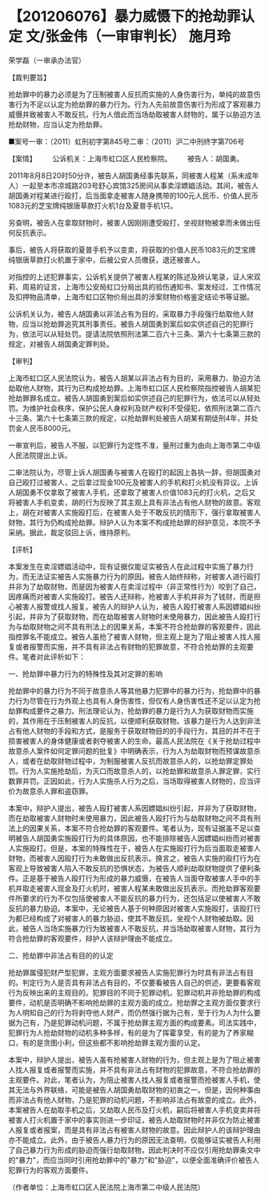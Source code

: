 # 【201206076】暴力威慑下的抢劫罪认定 文/张金伟（一审审判长） 施月玲

荣学磊（一审承办法官）

【裁判要旨】

抢劫罪中的暴力必须是为了压制被害人反抗而实施的人身伤害行为，单纯的故意伤害行为不足以认定为抢劫罪的暴力行为。行为人先前故意伤害行为形成了客观暴力威慑并致被害人不敢反抗，行为人借此而当场劫取被害人财物的，属于以胁迫方法抢劫财物，应当认定为抢劫罪。

■案号一审：（2011）虹刑初字第845号二审：（2011）沪二中刑终字第706号

【案情】 　　公诉机关：上海市虹口区人民检察院。 　　被告人：胡国勇。

2011年8月8日20时50分许，被告人胡国勇经事先联系，同被害人程某（系未成年人）一起至本市凉城路203号舒心宾馆325房间从事卖淫嫖娼活动。其间，被告人胡国勇对程某进行殴打，后当面拿走被害人随身携带的100元人民币、价值人民币1083元的芝宝牌纯银唐草款打火机1台及夏普手机1只。

另查明，被告人在拿取财物时，被害人因刚刚遭受殴打，坐视财物被拿而未做出任何反抗表示。

事后，被告人将获取的夏普手机予以变卖，将获取的价值人民币1083元的芝宝牌纯银唐草款打火机置于家中，后被公安人员缴获，退还被害人。

对指控的上述犯罪事实，公诉机关提供了被害人程某的陈述及辨认笔录，证人宋双莉、周易的证言，上海市公安局虹口分局出具的验伤通知书、案发经过、工作情况及扣押物品清单，上海市虹口区物价局出具的涉案财物价格鉴定结论书等证据。

公诉机关认为，被告人胡国勇以非法占有为目的，采取暴力手段强行劫取他人财物，应当以抢劫罪追究其刑事责任。被告人胡国勇到案后如实供述自己的犯罪行为，依法可以从轻处罚。提请法院依照刑法第二百六十三条、第六十七条第三款的规定，对被告人胡国勇定罪判处。

【审判】

上海市虹口区人民法院认为，被告人胡某以非法占有为目的，采用暴力、胁迫方法劫取他人财物，其行为已构成抢劫罪。上海市虹口区人民检察院指控被告人胡某犯抢劫罪罪名成立。被告人胡国勇到案后如实供述自己的犯罪行为，依法可以从轻处罚。为维护社会秩序，保护公民人身权利及财产权利不受侵犯，依照刑法第二百六十三条、第六十七条第三款的规定，以抢劫罪判处被告人胡某有期徒刑4年，并处罚金人民币8000元。

一审宣判后，被告人不服，以犯罪行为定性不准，量刑过重为由向上海市第二中级人民法院提出上诉。

二审法院认为，尽管上诉人胡国勇与被害人在殴打的起因上各执一辞，但胡国勇对自己殴打过被害人，之后拿过现金100元及被害人的手机和打火机没有异议。上诉人胡国勇不仅拿取了被害人手机，还拿取了被害人价值1083元的打火机，之后又将被害人手机变卖，胡的行为反映了其主观上具有非法占有他人财物的故意。客观上，胡在对被害人实施殴打后，在被害人处于不敢反抗的情形下，强行拿取被害人财物，其行为仍构成抢劫罪。辩护人认为本案不构成抢劫罪的辩护意见，本院不予采纳。据此，裁定驳回上诉，维持原判。

【评析】

本案发生在卖淫嫖娼活动中，现有证据仅能证实被告人在此过程中实施了暴力行为，而无法证实被告人实施暴力行为的原因。被告人始终辩称，对被害人进行殴打并非为了劫取财物，而是因为被害人在卖淫过程中（非正常性行为）咬到了自己，因疼痛而对被害人实施殴打。被告人还辩称，抢被害人手机并非为了钱财，而是担心被害人报警或找人报复。被告人的辩护人认为，被告人殴打被害人系因嫖娼纠纷引起，并非为了获取财物，而在劫取被害人财物时未使用暴力，因此被告人殴打行为与劫取财物之间不具有刑法上的因果关系，本案不符合抢劫罪的客观要件，因此指控罪名不能成立。被告人虽抢了被害人财物，但主观上是为了阻止被害人找人报复或者报警而实施，并不具有非法占有财物的犯罪故意，不符合抢劫罪的主观要件。笔者对此评析如下：

一、抢劫罪中暴力行为的特殊性及其对定罪的影响

抢劫罪中的暴力行为不同于故意杀人等其他暴力犯罪中的暴力行为，抢劫罪中的暴力行为尽管在行为外观上也具有人身伤害性，但仅有人身伤害性还不足以认定为抢劫罪构成要件之暴力。刑法理论认为，抢劫罪的暴力是行为人为获取财物而实施的，其作用在于压制被害人的反抗，以便顺利获取财物。该暴力是行为人达到非法占有他人财物的手段和方式，是服务于获取财物目的的手段行为，其目的并不在于损害被害人的身体健康或者剥夺被害人的生命。最高人民法院在《关于抢劫过程中故意杀人案件如何定罪问题的批复》中明确表示，行为人为劫取财物而预谋故意杀人，或者在劫取财物过程中，为制服被害人反抗而故意杀人的，以抢劫罪定罪处罚。行为人实施抢劫后，为灭口而故意杀人的，以抢劫罪和故意杀人罪定罪，实行数罪并罚。正因如此，行为人实施杀人行为之后，当场取得被害人财物的，应当评价为故意杀人罪和盗窃罪。

本案中，辩护人提出，被告人殴打被害人系因嫖娼纠纷引起，并非为了获取财物，而在劫取被害人财物时未使用暴力，因此被告人殴打行为与劫取财物之间不具有刑法上的因果关系，本案不符合抢劫罪的客观要件。笔者认为，现有证据虽不足以查明被告人胡国勇实施殴打行为的具体原因，也不能排除被告人因嫖娼纠纷而对被害人实施殴打。但是，本案的特殊性在于，被告人在实施殴打行为后当面取走被害人财物，而被害人因殴打行为未敢做出反抗表示。换言之，被告人实施的殴打行为在客观上导致被害人陷入不敢反抗的恐惧状态，为被告人顺利劫取财物提供了便利条件。正是基于被告人殴打行为形成的暴力威慑，在被告人当面夺取被害人手中的手机并取走被害人现金及打火机时，被害人程某未敢做出反抗表示。而抢劫罪客观要件所要求的行为不仅包括使被害人不能反抗的暴力行为，还包括足以使被害人不敢反抗的暴力胁迫。本案中，无论被告人基于何种原因对被害人实施殴打，该殴打行为都已经构成了对被害人的暴力胁迫，使其不敢反抗，坐视个人财物被劫取。因此，被告人当场实施暴力行为致被害人不敢反抗，并当场劫取被害人财物，其行为符合抢劫罪的客观要件，辩护人该辩护理由不能成立。

二、抢劫罪中非法占有目的的认定

抢劫罪属侵犯财产型犯罪，主观方面要求被告人实施犯罪行为时具有非法占有目的。判定行为人是否具有非法占有目的，不仅要看被告人自己的供述，更要看客观行为反映出来的主观目的。犯罪目的不同于犯罪动机，犯罪动机并非抢劫罪的构成要件，动机是否明确不影响抢劫罪的主观方面的成立。抢劫罪之主观方面仅要求行为人明知自己的行为将剥夺他人财产，而仍然强行据为己有，至于行为人为什么要据为己有，乃是犯罪动机问题，不属于抢劫罪主观方面的构成要素。司法实践中，犯罪行为人抢劫财物的动机多种多样，有的是为了挥霍享受，有的是为了养家糊口，有的是贪图小利，但这些都不影响抢劫罪主观方面的认定。

本案中，辩护人提出，被告人虽有抢被害人财物的行为，但主观上是为了阻止被害人找人报复或者报警而实施，并不具有非法占有财物的犯罪故意，不符合抢劫罪的主观要件。对此，笔者认为，为阻止被害人找人报复或者报警而抢被害人手机，使其无法与外界联络，可能是被告人胡国勇劫取财物的初衷之一。但是，因何种事由而非法占有他人财物，乃是犯罪的动机问题，不影响非法占有故意的成立。此外，本案被告人在劫取手机之后，又劫取人民币及打火机，嗣后将被害人手机变卖并将被害人打火机置于家中的事实则进一步印证，被告人劫取财物时并非仅为防止被害人报复或者报案，而是具有非法占有被害人财物的故意。因此辩护人的该辩护理由亦不能成立。此外，由于被告人暴力行为的原因无法查明，仅能够证实被告人利用了自己暴力行为形成的胁迫而强行劫取财物，因此判决时不应仅引用抢劫罪条文中的"暴力"，而应当同时引用抢劫罪中的"暴力"和"胁迫"，以便全面准确评价被告人犯罪行为的客观方面要件。

（作者单位：上海市虹口区人民法院上海市第二中级人民法院）